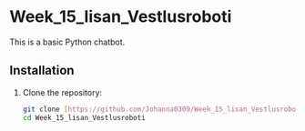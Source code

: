 # Week_15_lisan_Vestlusroboti

This is a basic Python chatbot.

## Installation

1. Clone the repository:
   ```bash
   git clone [https://github.com/Johanna0309/Week_15_lisan_Vestlusroboti.git](https://github.com/Johanna0309/Week_15_lisan_Vestlusroboti.git)
   cd Week_15_lisan_Vestlusroboti
   
